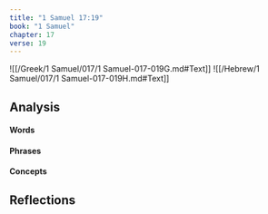 ```yaml
---
title: "1 Samuel 17:19"
book: "1 Samuel"
chapter: 17
verse: 19
---
```

![[/Greek/1 Samuel/017/1 Samuel-017-019G.md#Text]]
![[/Hebrew/1 Samuel/017/1 Samuel-017-019H.md#Text]]

## Analysis

#### Words

#### Phrases

#### Concepts

## Reflections
